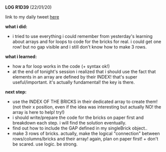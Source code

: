 **LOG R1D39** (22/01/20)

link to my daily tweet [here](https://twitter.com/Nightcoder2/status/1219859485621202945)

**what i did:**

- i tried to use everything i could remember from yesterday's learning about arrays and for loops to code for the bricks for real.
i could get one row! but no gap visible and i still don't know how to make 3 rows.

**what i learned:**

- how a for loop works in the code (+ syntax ok!)
- at the end of tonight's session i realized that i should use the fact that elements in an array are defined by their INDEX! 
that's super useful/important. it's actually fundamental! the key is there. 


**next step:**
 
 - use the INDEX OF THE BRICKS in their dedicated array to create them! (not their x position, even if the idea was interesting but actually NO! the array is here to help! try!)
 - i should write/prepare the code for the bricks on paper first and breakdown each step. i will find the solution eventually. 
 - find out how to include the GAP defined in my singleBrick object..
 - make 3 rows of bricks. actually, make the logical "connection" between rows/columns/bricks and their array! again, plan on paper first! + don't be scared. use logic. be strong.
